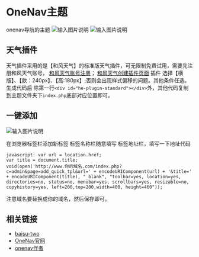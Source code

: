 # OneNav主题
onenav导航的主题
![输入图片说明](https://images.gitee.com/uploads/images/2022/0226/233837_3fa5c693_1718725.png "屏幕截图.png")
![输入图片说明](https://images.gitee.com/uploads/images/2022/0226/233859_ed83bce1_1718725.png "屏幕截图.png")

## 天气插件
天气插件采用的是【和风天气】的标准版天气插件，可无限制免费试用，需要先注册和风天气账号，
[和风天气账号注册](https://id.qweather.com/#/register)；
[和风天气创建插件页面](https://widget.qweather.com/create-standard)
插件 选择【横版】、【款：240px】、【高:180px】;否则会出现样式偏移的问题。其他条件任选。
生成代码后  除第一行`<div id="he-plugin-standard"></div>`外，其他代码复制到主题文件夹下`index.php`底部对应位置即可。


## 一键添加
![输入图片说明](https://images.gitee.com/uploads/images/2021/0410/112213_3a134ad6_1718725.gif "a.gif")

在浏览器标签栏添加新标签
标签名称栏随意填写
标签地址栏，填写一下地址代码

```
javascript: var url = location.href;
var title = document.title;
void(open('http://www.你的域名.com/index.php?c=admin&page=add_quick_tpl&url=' + encodeURIComponent(url) + '&title=' + encodeURIComponent(title), "_blank", "toolbar=yes, location=yes, directories=no, status=no, menubar=yes, scrollbars=yes, resizable=no, copyhistory=yes, left=200,top=200,width=400, height=460"));
```
注意域名要替换成你的域名，然后保存即可。


## 相关链接
* [baisu-two](https://gitee.com/baisucode/baisu-two)
* [OneNav官网](https://nav.rss.ink/)
* [onenav作者](https://www.xiaoz.me/)
